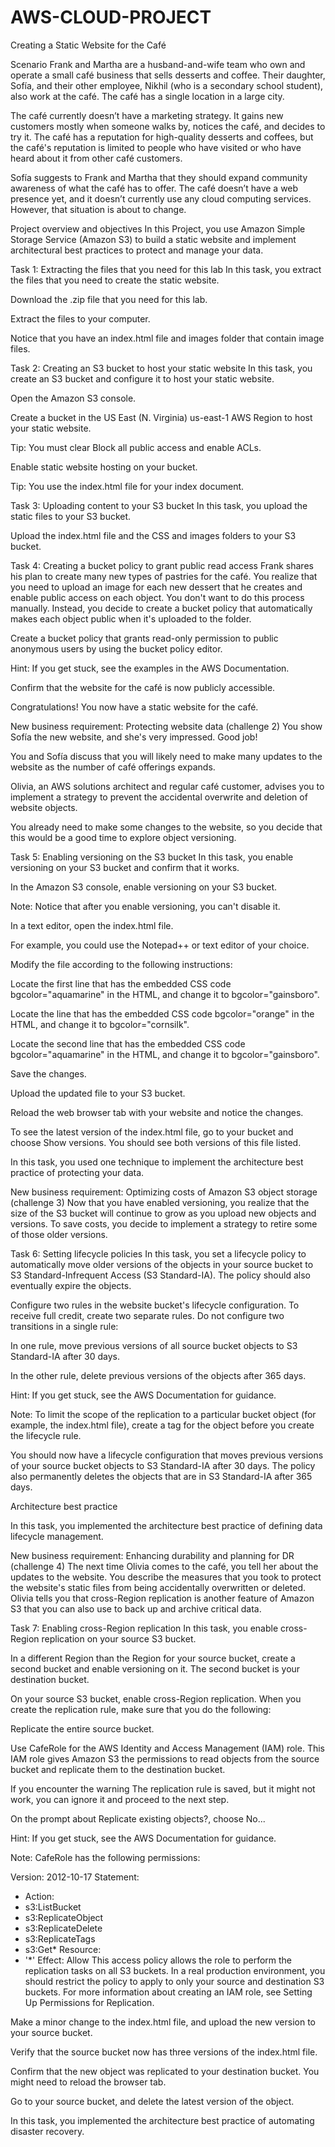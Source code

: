 # AWS-CLOUD-PROJECT

Creating a Static Website for the Café


Scenario
Frank and Martha are a husband-and-wife team who own and operate a small café business that sells desserts and coffee. Their daughter, Sofía, and their other employee, Nikhil (who is a secondary school student), also work at the café. The café has a single location in a large city.

The café currently doesn’t have a marketing strategy. It gains new customers mostly when someone walks by, notices the café, and decides to try it. The café has a reputation for high-quality desserts and coffees, but the café's reputation is limited to people who have visited or who have heard about it from other café customers.

Sofía suggests to Frank and Martha that they should expand community awareness of what the café has to offer. The café doesn’t have a web presence yet, and it doesn’t currently use any cloud computing services. However, that situation is about to change.

Project overview and objectives
In this Project, you use Amazon Simple Storage Service (Amazon S3) to build a static website and implement architectural best practices to protect and manage your data.


Task 1: Extracting the files that you need for this lab
In this task, you extract the files that you need to create the static website.

Download the .zip file that you need for this lab.

Extract the files to your computer. 

Notice that you have an index.html file and images folder that contain image files.

Task 2: Creating an S3 bucket to host your static website
In this task, you create an S3 bucket and configure it to host your static website.

Open the Amazon S3 console.

Create a bucket in the US East (N. Virginia) us-east-1 AWS Region to host your static website.

Tip: You must clear Block all public access and enable ACLs.

Enable static website hosting on your bucket.

Tip: You use the index.html file for your index document.

Task 3: Uploading content to your S3 bucket
In this task, you upload the static files to your S3 bucket.

Upload the index.html file and the CSS and images folders to your S3 bucket.

Task 4: Creating a bucket policy to grant public read access
Frank shares his plan to create many new types of pastries for the café. You realize that you need to upload an image for each new dessert that he creates and enable public access on each object. You don't want to do this process manually. Instead, you decide to create a bucket policy that automatically makes each object public when it's uploaded to the folder.

Create a bucket policy that grants read-only permission to public anonymous users by using the bucket policy editor.

  Hint: If you get stuck, see the examples in the AWS Documentation.

Confirm that the website for the café is now publicly accessible.

Congratulations! You now have a static website for the café.

New business requirement: Protecting website data (challenge 2)
You show Sofía the new website, and she's very impressed. Good job!

You and Sofía discuss that you will likely need to make many updates to the website as the number of café offerings expands.

Olivia, an AWS solutions architect and regular café customer, advises you to implement a strategy to prevent the accidental overwrite and deletion of website objects.

You already need to make some changes to the website, so you decide that this would be a good time to explore object versioning.

Task 5: Enabling versioning on the S3 bucket
In this task, you enable versioning on your S3 bucket and confirm that it works.

In the Amazon S3 console, enable versioning on your S3 bucket.

  Note: Notice that after you enable versioning, you can't disable it.

In a text editor, open the index.html file. 

For example, you could use the Notepad++ or text editor of your choice.

Modify the file according to the following instructions:

Locate the first line that has the embedded CSS code bgcolor="aquamarine" in the HTML, and change it to bgcolor="gainsboro".

Locate the line that has the embedded CSS code bgcolor="orange" in the HTML, and change it to bgcolor="cornsilk".

Locate the second line that has the embedded CSS code bgcolor="aquamarine" in the HTML, and change it to bgcolor="gainsboro".

Save the changes.

Upload the updated file to your S3 bucket.

Reload the web browser tab with your website and notice the changes.

To see the latest version of the index.html file, go to your bucket and choose Show versions. You should see both versions of this file listed.

In this task, you used one technique to implement the architecture best practice of protecting your data.
 

New business requirement: Optimizing costs of Amazon S3 object storage (challenge 3)
Now that you have enabled versioning, you realize that the size of the S3 bucket will continue to grow as you upload new objects and versions. To save costs, you decide to implement a strategy to retire some of those older versions.

Task 6: Setting lifecycle policies
In this task, you set a lifecycle policy to automatically move older versions of the objects in your source bucket to S3 Standard-Infrequent Access (S3 Standard-IA). The policy should also eventually expire the objects.

Configure two rules in the website bucket's lifecycle configuration. To receive full credit, create two separate rules. Do not configure two transitions in a single rule:

In one rule, move previous versions of all source bucket objects to S3 Standard-IA after 30 days.

In the other rule, delete previous versions of the objects after 365 days.

Hint: If you get stuck, see the AWS Documentation for guidance.

Note: To limit the scope of the replication to a particular bucket object (for example, the index.html file), create a tag for the object before you create the lifecycle rule.

You should now have a lifecycle configuration that moves previous versions of your source bucket objects to S3 Standard-IA after 30 days. The policy also permanently deletes the objects that are in S3 Standard-IA after 365 days.

Architecture best practice

In this task, you implemented the architecture best practice of defining data lifecycle management.


 

New business requirement: Enhancing durability and planning for DR (challenge 4)
The next time Olivia comes to the café, you tell her about the updates to the website. You describe the measures that you took to protect the website's static files from being accidentally overwritten or deleted. Olivia tells you that cross-Region replication is another feature of Amazon S3 that you can also use to back up and archive critical data.

Task 7: Enabling cross-Region replication
In this task, you enable cross-Region replication on your source S3 bucket.

In a different Region than the Region for your source bucket, create a second bucket and enable versioning on it. The second bucket is your destination bucket.

On your source S3 bucket, enable cross-Region replication. When you create the replication rule, make sure that you do the following:

Replicate the entire source bucket.

Use CafeRole for the AWS Identity and Access Management (IAM) role. This IAM role gives Amazon S3 the permissions to read objects from the source bucket and replicate them to the destination bucket.

If you encounter the warning The replication rule is saved, but it might not work, you can ignore it and proceed to the next step.

On the prompt about Replicate existing objects?, choose No...

  Hint: If you get stuck, see the AWS Documentation for guidance.

  Note: CafeRole has the following permissions:

Version: 2012-10-17
Statement:
  - Action:
  - s3:ListBucket
  - s3:ReplicateObject
  - s3:ReplicateDelete
  - s3:ReplicateTags
  - s3:Get*
    Resource:
  - '*'
    Effect: Allow
This access policy allows the role to perform the replication tasks on all S3 buckets. In a real production environment, you should restrict the policy to apply to only your source and destination S3 buckets. For more information about creating an IAM role, see Setting Up Permissions for Replication.


Make a minor change to the index.html file, and upload the new version to your source bucket.

Verify that the source bucket now has three versions of the index.html file.

Confirm that the new object was replicated to your destination bucket. You might need to reload the browser tab.

Go to your source bucket, and delete the latest version of the object.


In this task, you implemented the architecture best practice of automating disaster recovery.

